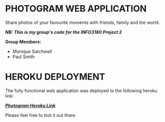 # PHOTOGRAM WEB APPLICATION

Share photos of your favourite moments with friends, family and the world.

***NB: This is my group's code for the INFO3180 Project 2***

**Group Members:** 
* Monique Satchwell
* Paul Smith


# HEROKU DEPLOYMENT

The fully functional web application was deployed to the following heroku link:

***[Photogram Heroku Link](https://afternoon-atoll-29150.herokuapp.com/ "Photogram Heroku Link")***

Please feel free to test it out there.
